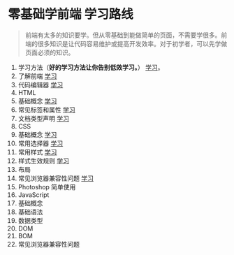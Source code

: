 # 零基础学前端 学习路线
> 前端有太多的知识要学。但从零基础到能做简单的页面，不需要学很多。前端的很多知识是让代码容易维护或提高开发效率。对于初学者，可以先学做页面必须的知识。

1. 学习方法（**好的学习方法让你告别低效学习。**） [学习](http://www.jianshu.com/p/fec04c24afb5)。
1. 了解前端 [学习](http://www.jianshu.com/p/7d9d9520c942)
1. 代码编辑器 [学习](http://www.jianshu.com/p/f091e22edaa0)
1. HTML
  1. 基础概念 [学习](http://www.jianshu.com/p/a472ba13dbbd)
  1. 常见标签和属性 [学习](http://www.jianshu.com/p/30d5aa0e2e31)
  1. 文档类型声明 [学习](http://www.jianshu.com/p/e839e2dcfbd4)
1. CSS
  1. 基础概念 [学习](http://www.jianshu.com/p/386c418edb58)
  1. 常用选择器 [学习](http://www.jianshu.com/p/958251e5d14e)
  1. 常用样式 [学习](http://www.jianshu.com/p/dc67a49751fe)
  1. 样式生效规则 [学习](http://www.jianshu.com/p/b4ec21f31ce1)
  1. 布局
  1. 常见浏览器兼容性问题 [学习](http://www.jianshu.com/p/ed1c5a50a663)
1. Photoshop 简单使用
1. JavaScript
  1. 基础概念
  1. 基础语法
  1. 数据类型
  1. DOM
  1. BOM
  1. 常见浏览器兼容性问题